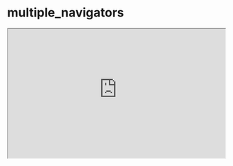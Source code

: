 # multiple_navigators

<iframe width="100%", height="300", src="https://thinkdigitalsoftware.github.io/multiple_navigators/"></iframe>


